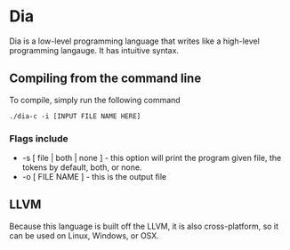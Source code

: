 # Dia

Dia is a low-level programming language that writes like a high-level programming langauge. It has intuitive syntax.

## Compiling from the command line

To compile, simply run the following command

    ./dia-c -i [INPUT FILE NAME HERE]

### Flags include

- -s [ file | both | none ] - this option will print the program given file, the tokens by default, both, or none.
- -o [ FILE NAME ] - this is the output file

## LLVM

Because this language is built off the LLVM, it is also cross-platform, so it can be used on Linux, Windows, or OSX.
